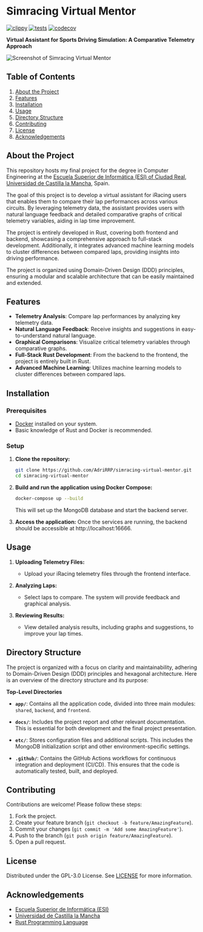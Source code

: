 # Simracing Virtual Mentor
[![clippy](https://github.com/AdriRRP/simracing-virtual-mentor/actions/workflows/clippy.yaml/badge.svg)](https://github.com/AdriRRP/simracing-virtual-mentor/actions/workflows/clippy.yaml) [![tests](https://github.com/AdriRRP/simracing-virtual-mentor/actions/workflows/tests.yaml/badge.svg)](https://github.com/AdriRRP/simracing-virtual-mentor/actions/workflows/tests.yaml) [![codecov](https://codecov.io/gh/AdriRRP/simracing-virtual-mentor/graph/badge.svg?token=EesiDPcxBF)](https://codecov.io/gh/AdriRRP/simracing-virtual-mentor)

**Virtual Assistant for Sports Driving Simulation: A Comparative Telemetry Approach**

![Screenshot of Simracing Virtual Mentor](./assets/screenshot.png)

## Table of Contents

1. [About the Project](#about-the-project)
2. [Features](#features)
3. [Installation](#installation)
4. [Usage](#usage)
5. [Directory Structure](#directory-structure)
6. [Contributing](#contributing)
7. [License](#license)
8. [Acknowledgements](#acknowledgements)

## About the Project

This repository hosts my final project for the degree in Computer Engineering at the [Escuela Superior de Informática (ESI) of Ciudad Real](https://esi.uclm.es), [Universidad de Castilla la Mancha](https://www.uclm.es), Spain.

The goal of this project is to develop a virtual assistant for iRacing users that enables them to compare their lap performances across various circuits. By leveraging telemetry data, the assistant provides users with natural language feedback and detailed comparative graphs of critical telemetry variables, aiding in lap time improvement.

The project is entirely developed in Rust, covering both frontend and backend, showcasing a comprehensive approach to full-stack development. Additionally, it integrates advanced machine learning models to cluster differences between compared laps, providing insights into driving performance.

The project is organized using Domain-Driven Design (DDD) principles, ensuring a modular and scalable architecture that can be easily maintained and extended.

## Features

- **Telemetry Analysis**: Compare lap performances by analyzing key telemetry data.
- **Natural Language Feedback**: Receive insights and suggestions in easy-to-understand natural language.
- **Graphical Comparisons**: Visualize critical telemetry variables through comparative graphs.
- **Full-Stack Rust Development**: From the backend to the frontend, the project is entirely built in Rust.
- **Advanced Machine Learning**: Utilizes machine learning models to cluster differences between compared laps.

## Installation

### Prerequisites

- [Docker](https://www.docker.com/get-started) installed on your system.
- Basic knowledge of Rust and Docker is recommended.

### Setup

1. **Clone the repository:**
    ```bash
    git clone https://github.com/AdriRRP/simracing-virtual-mentor.git
    cd simracing-virtual-mentor
    ```
2. **Build and run the application using Docker Compose:**
    ```bash
    docker-compose up --build
    ```
   This will set up the MongoDB database and start the backend server.

3. **Access the application:**
   Once the services are running, the backend should be accessible at http://localhost:16666.

## Usage

1. **Uploading Telemetry Files:**
   - Upload your iRacing telemetry files through the frontend interface.

2. **Analyzing Laps:**
   - Select laps to compare. The system will provide feedback and graphical analysis.

3. **Reviewing Results:**
   - View detailed analysis results, including graphs and suggestions, to improve your lap times.

## Directory Structure

The project is organized with a focus on clarity and maintainability, adhering to Domain-Driven Design (DDD) principles and hexagonal architecture. Here is an overview of the directory structure and its purpose:

**Top-Level Directories**

- **`app/`**: Contains all the application code, divided into three main modules: `shared`, `backend`, and `frontend`.

- **`docs/`**: Includes the project report and other relevant documentation. This is essential for both development and the final project presentation.

- **`etc/`**: Stores configuration files and additional scripts. This includes the MongoDB initialization script and other environment-specific settings.

- **`.github/`**: Contains the GitHub Actions workflows for continuous integration and deployment (CI/CD). This ensures that the code is automatically tested, built, and deployed.



## Contributing

Contributions are welcome! Please follow these steps:

1. Fork the project.
2. Create your feature branch (`git checkout -b feature/AmazingFeature`).
3. Commit your changes (`git commit -m 'Add some AmazingFeature'`).
4. Push to the branch (`git push origin feature/AmazingFeature`).
5. Open a pull request.

## License

Distributed under the GPL-3.0 License. See [LICENSE](LICENSE) for more information.

## Acknowledgements

- [Escuela Superior de Informática (ESI)](https://esi.uclm.es)
- [Universidad de Castilla la Mancha](https://www.uclm.es)
- [Rust Programming Language](https://www.rust-lang.org)
